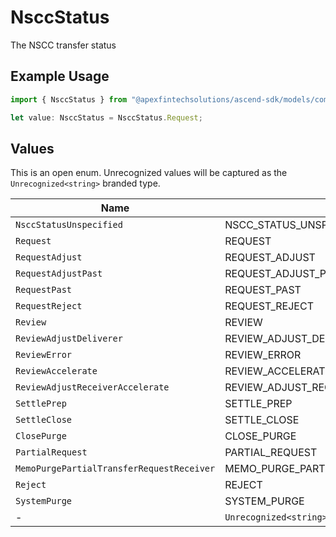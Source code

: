 # NsccStatus

The NSCC transfer status

## Example Usage

```typescript
import { NsccStatus } from "@apexfintechsolutions/ascend-sdk/models/components";

let value: NsccStatus = NsccStatus.Request;
```

## Values

This is an open enum. Unrecognized values will be captured as the `Unrecognized<string>` branded type.

| Name                                         | Value                                        |
| -------------------------------------------- | -------------------------------------------- |
| `NsccStatusUnspecified`                      | NSCC_STATUS_UNSPECIFIED                      |
| `Request`                                    | REQUEST                                      |
| `RequestAdjust`                              | REQUEST_ADJUST                               |
| `RequestAdjustPast`                          | REQUEST_ADJUST_PAST                          |
| `RequestPast`                                | REQUEST_PAST                                 |
| `RequestReject`                              | REQUEST_REJECT                               |
| `Review`                                     | REVIEW                                       |
| `ReviewAdjustDeliverer`                      | REVIEW_ADJUST_DELIVERER                      |
| `ReviewError`                                | REVIEW_ERROR                                 |
| `ReviewAccelerate`                           | REVIEW_ACCELERATE                            |
| `ReviewAdjustReceiverAccelerate`             | REVIEW_ADJUST_RECEIVER_ACCELERATE            |
| `SettlePrep`                                 | SETTLE_PREP                                  |
| `SettleClose`                                | SETTLE_CLOSE                                 |
| `ClosePurge`                                 | CLOSE_PURGE                                  |
| `PartialRequest`                             | PARTIAL_REQUEST                              |
| `MemoPurgePartialTransferRequestReceiver`    | MEMO_PURGE_PARTIAL_TRANSFER_REQUEST_RECEIVER |
| `Reject`                                     | REJECT                                       |
| `SystemPurge`                                | SYSTEM_PURGE                                 |
| -                                            | `Unrecognized<string>`                       |